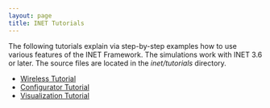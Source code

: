 ```yaml
---
layout: page
title: INET Tutorials
---
```


The following tutorials explain via step-by-step examples how to use various features of the INET Framework.
The simulations work with INET 3.6 or later.
The source files are located in the <var>inet/tutorials</var> directory.


* [Wireless Tutorial](wireless/doc/index)
* [Configurator Tutorial](configurator/doc/index)
* [Visualization Tutorial](visualization/doc/index)

